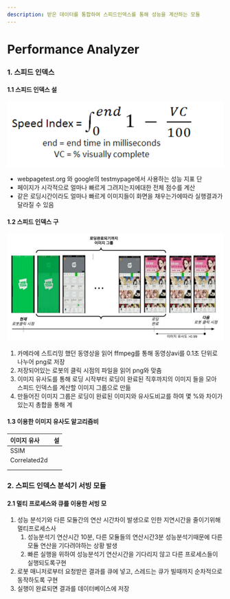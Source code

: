 ```yaml
---
description: 받은 데이터를 통합하여 스피드인덱스를 통해 성능을 계산하는 모듈
---
```


# Performance Analyzer

### 1. 스피드 인덱스

####     1.1 스피드 인덱스 설

![&#xC2A4;&#xD53C;&#xB4DC;&#xC778;&#xB371;&#xC2A4; &#xACC4;&#xC0B0; &#xACF5;&#xC2DD;](../.gitbook/assets/image%20%288%29.png)

* webpagetest.org 와 google의 testmypage에서 사용하는 성능 지표 단
* 페이지가 시각적으로 얼마나 빠르게 그려지는지에대한 전체 점수를 계산
* 같은 로딩시간이라도 얼마나 빠르게 이미지들이 화면을 채우는가에따라 실행결과가 달라질 수 있음

####    1.2 스피드 인덱스 구

![&#xC2A4;&#xD53C;&#xB4DC; &#xC778;&#xB371;&#xC2A4; &#xAD6C;&#xD604; &#xBC29;&#xBC95;](../.gitbook/assets/image.png)

1. 카메라에 스트리밍 했던 동영상을 읽어 ffmpeg를 통해 동영상avi를 0.1초 단위로 나누어 png로 저장
2. 저장되어있는 로봇의 클릭 시점의 파일을 읽어 png와 맞춤
3. 이미지 유사도를 통해 로딩 시작부터 로딩이 완료된 직후까지의 이미지 들을 모아 스피드 인덱스를 계산할 이미지 그룹으로 만듦
4. 만들어진 이미지 그룹은 로딩이 완료된 이미지와 유사도비교를 하여 몇 %와 차이가 있는지 총합을 통해 계

####    1.3 이용한 이미지 유사도 알고리즘비

| 이미지 유사 | 설 |
| :--- | :--- |
| SSIM |  |
| Correlated2d |  |
|  |  |
|  |  |



### 2. 스피드 인덱스 분석기 서빙 모듈

####    2.1 멀티 프로세스와 큐를 이용한 서빙 모

1. 성능 분석기와 다른 모듈간의 연산 시간차이 발생으로 인한 지연시간을 줄이기위해 멀티프로세스사
   1. 성능분석기 연산시간 10분, 다른 모듈들의 연산시간3분 성능분석기때문에 다른 모듈 연산을 기다려야하는 상황 발생
   2. 빠른 실행을 위하여 성능분석기 연산시간을 기다리지 않고 다른 프로세스들이 실행되도록구현 
2. 로봇 매니저로부터 요청받은 결과를 큐에 넣고, 스레드는 큐가 빌때까지 순차적으로 동작하도록 구현
3. 실행이 완료되면 결과를 데이터베이스에 저장 

